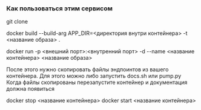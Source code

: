 ### Как пользоваться этим сервисом

git clone

docker build --build-arg APP_DIR=<директория внутри контейнера> -t <название образа> .

docker run -p <внешний порт>:<внутренний порт> -d --name <название контейнера> <название образа>

После этого нужно скопировать файлы эндпоинтов из вашего контейнера. Для этого можно либо запустить docs.sh или pump.py
Когда файлы скопированы перезапустите контейнер и документация должна появиться

docker stop <название контейнера>
docker start <название контейнера>